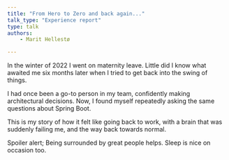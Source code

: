 ```yaml
---
title: "From Hero to Zero and back again..."
talk_type: "Experience report"
type: talk
authors:
    - Marit Hellestø

---
```

In the winter of 2022 I went on maternity leave. Little did I know what awaited me six months later when I tried to get back into the swing of things.

I had once been a go-to person in my team, confidently making architectural decisions. Now, I found myself repeatedly asking the same questions about Spring Boot.

This is my story of how it felt like going back to work, with a brain that was suddenly failing me, and the way back towards normal.

Spoiler alert; Being surrounded by great people helps. Sleep is nice on occasion too.
